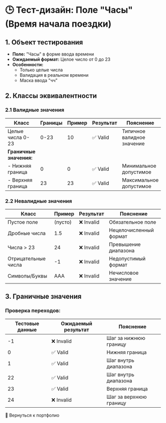 # 🕒 Тест-дизайн: Поле "Часы" (Время начала поездки)

## 1. **Объект тестирования**
- **Поле:** "Часы" в форме ввода времени 
- **Ожидаемый формат:** Целое число от 0 до 23
- **Особенности:** 
  - Только целые числа
  - Валидация в реальном времени
  - Маска ввода "чч"

## 2. **Классы эквивалентности**

### 2.1 Валидные значения
| Класс                     | Границы | Пример | Результат | Пояснение                  |
|---------------------------|---------|--------|-----------|----------------------------|
| Целые числа 0-23          | 0-23    | 10     | ✅ Valid   | Типичное валидное значение |
| **Граничные значения:**   |         |        |           |                            |
| - Нижняя граница          | 0       | 0      | ✅ Valid   | Минимальное допустимое     |
| - Верхняя граница         | 23      | 23     | ✅ Valid   | Максимальное допустимое    |

### 2.2 Невалидные значения
| Класс                     | Пример | Результат | Пояснение                  |
|---------------------------|--------|-----------|----------------------------|
| Пустое поле               | (пусто)| ❌ Invalid | Обязательное поле          |
| Дробные числа             | 1.5    | ❌ Invalid | Нецелочисленный формат     |
| Числа > 23                | 24     | ❌ Invalid | Превышение диапазона       |
| Отрицательные числа       | -1     | ❌ Invalid | Недопустимый формат        |
| Символы/Буквы             | AAA    | ❌ Invalid | Нечисловое значение        |

## 3. **Граничные значения**
### Проверка переходов:
| Тестовые данные | Ожидаемый результат | Пояснение                  |
|-----------------|---------------------|----------------------------|
| -1              | ❌ Invalid          | Шаг за нижнюю границу      |
| 0               | ✅ Valid            | Нижняя граница             |
| 1               | ✅ Valid            | Шаг внутрь диапазона       |
| 22              | ✅ Valid            | Шаг внутрь диапазона       |
| 23              | ✅ Valid            | Верхняя граница            |
| 24              | ❌ Invalid          | Шаг за верхнюю границу     |
🔗 Вернуться к портфолио
